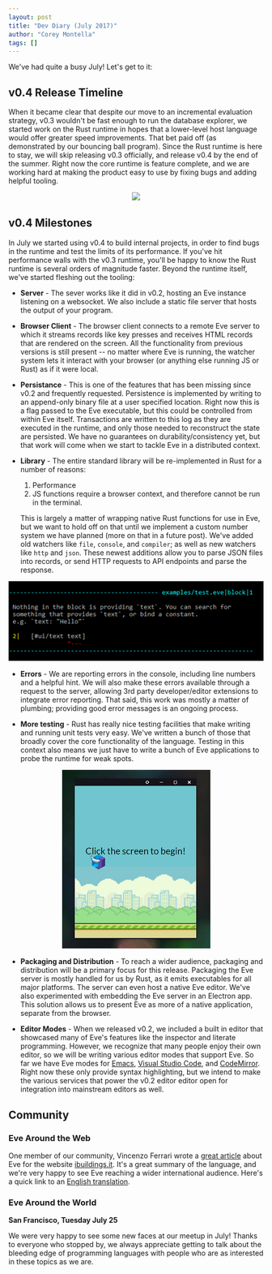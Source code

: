 ```yaml
---
layout: post
title: "Dev Diary (July 2017)"
author: "Corey Montella"
tags: []
---
```


We've had quite a busy July! Let's get to it:

## v0.4 Release Timeline

When it became clear that despite our move to an incremental evaluation strategy, v0.3 wouldn't be fast enough to run the database explorer, we started work on the Rust runtime in hopes that a lower-level host language would offer greater speed improvements. That bet paid off (as demonstrated by our bouncing ball program). Since the Rust runtime is here to stay, we will skip releasing v0.3 officially, and release v0.4 by the end of the summer. Right now the core runtime is feature complete, and we are working hard at making the product easy to use by fixing bugs and adding helpful tooling.

<center>
<img src="/images/v0.4-performance.gif">
</center>

## v0.4 Milestones

In July we started using v0.4 to build internal projects, in order to find bugs in the runtime and test the limits of its performance. If you've hit performance walls with the v0.3 runtime, you'll be happy to know the Rust runtime is several orders of magnitude faster. Beyond the runtime itself, we've started fleshing out the tooling:

- **Server** - The sever works like it did in v0.2, hosting an Eve instance listening on a websocket. We also include a static file server that hosts the output of your program.

- **Browser Client** - The browser client connects to a remote Eve server to which it streams records like key presses and receives HTML records that are rendered on the screen. All the functionality from previous versions is still present -- no matter where Eve is running, the watcher system lets it interact with your browser (or anything else running JS or Rust) as if it were local.

- **Persistance** - This is one of the features that has been missing since v0.2 and frequently requested. Persistence is implemented by writing to an append-only binary file at a user specified location. Right now this is a flag passed to the Eve executable, but this could be controlled from within Eve itself. Transactions are written to this log as they are executed in the runtime, and only those needed to reconstruct the state are persisted. We have no guarantees on durability/consistency yet, but that work will come when we start to tackle Eve in a distributed context.

- **Library** - The entire standard library will be re-implemented in Rust for a number of reasons:

  1. Performance
  2. JS functions require a browser context, and therefore cannot be run in the terminal.
  
  This is largely a matter of wrapping native Rust functions for use in Eve, but we want to hold off on that until we implement a custom number system we have planned (more on that in a future post). We've added old watchers like `file`, `console`, and `compiler`; as well as new watchers like `http` and `json`. These newest additions allow you to parse JSON files into records, or send HTTP requests to API endpoints and parse the response.

<center>
<img src="/images/v0.4-error.png">
</center>

- **Errors** - We are reporting errors in the console, including line numbers and a helpful hint. We will also make these errors available through a request to the server, allowing 3rd party developer/editor extensions to integrate error reporting. That said, this work was mostly a matter of plumbing; providing good error messages is an ongoing process.

- **More testing** - Rust has really nice testing facilities that make writing and running unit tests very easy. We've written a bunch of those that broadly cover the core functionality of the language. Testing in this context also means we just have to write a bunch of Eve applications to probe the runtime for weak spots.

<center>
<img src="/images/v0.4-packaging.png">
</center>

- **Packaging and Distribution** - To reach a wider audience, packaging and distribution will be a primary focus for this release. Packaging the Eve server is mostly handled for us by Rust, as it emits executables for all major platforms. The server can even host a native Eve editor. We've also experimented with embedding the Eve server in an Electron app. This solution allows us to present Eve as more of a native application, separate from the browser.

- **Editor Modes** - When we released v0.2, we included a built in editor that showcased many of Eve's features like the inspector and literate programming. However, we recognize that many people enjoy their own editor, so we will be writing various editor modes that support Eve. So far we have Eve modes for [Emacs](https://github.com/witheve/emacs-eve-mode), [Visual Studio Code](https://github.com/witheve/vscode-eve-mode), and [CodeMirror](https://github.com/witheve/codemirror-mode-eve). Right now these only provide syntax highlighting, but we intend to make the various services that power the v0.2 editor editor open for integration into mainstream editors as well.

## Community

### Eve Around the Web

One member of our community, Vincenzo Ferrari wrote a [great article](https://www.ibuildings.it/it/blog/eve-una-piattaforma-il-web) about Eve for the website [ibuildings.it](https://www.ibuildings.it/it/blog/eve-una-piattaforma-il-web). It's a great summary of the language, and we're very happy to see Eve reaching a wider international audience. Here's a quick link to an [English translation](https://translate.google.com/translate?sl=auto&tl=en&js=y&prev=_t&hl=en&ie=UTF-8&u=https%3A%2F%2Fwww.ibuildings.it%2Fit%2Fblog%2Feve-una-piattaforma-il-web&edit-text=&act=url).

### Eve Around the World

**San Francisco, Tuesday July 25**

We were very happy to see some new faces at our meetup in July! Thanks to everyone who stopped by, we always appreciate getting to talk about the bleeding edge of programming languages with people who are as interested in these topics as we are.